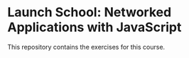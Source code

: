 # Launch School: Networked Applications with JavaScript
This repository contains the exercises for this course.